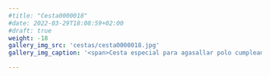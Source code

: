 ```yaml
---
#title: "Cesta0000018"
#date: 2022-03-29T18:08:59+02:00
#draft: true
weight: -18
gallery_img_src: 'cestas/cesta0000018.jpg'
gallery_img_caption: '<span>Cesta especial para agasallar polo cumpleanos</span>'

---
```


